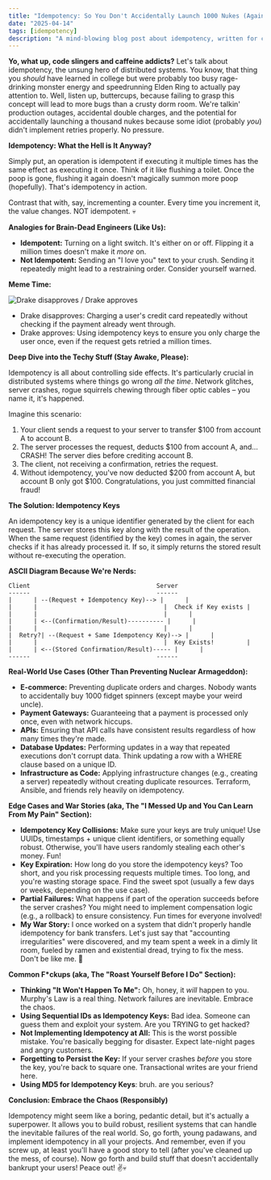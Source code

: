 ```yaml
---
title: "Idempotency: So You Don't Accidentally Launch 1000 Nukes (Again)"
date: "2025-04-14"
tags: [idempotency]
description: "A mind-blowing blog post about idempotency, written for chaotic Gen Z engineers."
---
```


**Yo, what up, code slingers and caffeine addicts?** Let's talk about idempotency, the unsung hero of distributed systems. You know, that thing you *should* have learned in college but were probably too busy rage-drinking monster energy and speedrunning Elden Ring to actually pay attention to. Well, listen up, buttercups, because failing to grasp this concept will lead to more bugs than a crusty dorm room. We're talkin' production outages, accidental double charges, and the potential for accidentally launching a thousand nukes because some idiot (probably *you*) didn't implement retries properly. No pressure.

**Idempotency: What the Hell is It Anyway?**

Simply put, an operation is idempotent if executing it multiple times has the same effect as executing it once. Think of it like flushing a toilet. Once the poop is gone, flushing it again doesn't magically summon more poop (hopefully). That's idempotency in action.

Contrast that with, say, incrementing a counter. Every time you increment it, the value changes. NOT idempotent. 💀

**Analogies for Brain-Dead Engineers (Like Us):**

*   **Idempotent:** Turning on a light switch. It's either on or off. Flipping it a million times doesn't make it *more* on.
*   **Not Idempotent:** Sending an "I love you" text to your crush. Sending it repeatedly might lead to a restraining order. Consider yourself warned.

**Meme Time:**

![Drake disapproves / Drake approves](https://i.imgflip.com/46e43q.png)

*   Drake disapproves: Charging a user's credit card repeatedly without checking if the payment already went through.
*   Drake approves: Using idempotency keys to ensure you only charge the user once, even if the request gets retried a million times.

**Deep Dive into the Techy Stuff (Stay Awake, Please):**

Idempotency is all about controlling side effects. It's particularly crucial in distributed systems where things go wrong *all the time*. Network glitches, server crashes, rogue squirrels chewing through fiber optic cables – you name it, it's happened.

Imagine this scenario:

1.  Your client sends a request to your server to transfer $100 from account A to account B.
2.  The server processes the request, deducts $100 from account A, and… CRASH! The server dies before crediting account B.
3.  The client, not receiving a confirmation, retries the request.
4.  Without idempotency, you've now deducted $200 from account A, but account B only got $100. Congratulations, you just committed financial fraud!

**The Solution: Idempotency Keys**

An idempotency key is a unique identifier generated by the client for each request. The server stores this key along with the result of the operation. When the same request (identified by the key) comes in again, the server checks if it has already processed it. If so, it simply returns the stored result without re-executing the operation.

**ASCII Diagram Because We're Nerds:**

```
Client                                   Server
------                                   ------
|      | --(Request + Idempotency Key)--> |      |
|      |                                   |  Check if Key exists |
|      |                                   |      |
|      | <--(Confirmation/Result)---------- |      |
|      |                                   |      |
|  Retry?| --(Request + Same Idempotency Key)--> |      |
|      |                                   |  Key Exists!         |
|      | <--(Stored Confirmation/Result)----- |      |
------                                   ------
```

**Real-World Use Cases (Other Than Preventing Nuclear Armageddon):**

*   **E-commerce:** Preventing duplicate orders and charges. Nobody wants to accidentally buy 1000 fidget spinners (except maybe your weird uncle).
*   **Payment Gateways:** Guaranteeing that a payment is processed only once, even with network hiccups.
*   **APIs:** Ensuring that API calls have consistent results regardless of how many times they're made.
*   **Database Updates:** Performing updates in a way that repeated executions don't corrupt data. Think updating a row with a WHERE clause based on a unique ID.
*   **Infrastructure as Code:** Applying infrastructure changes (e.g., creating a server) repeatedly without creating duplicate resources. Terraform, Ansible, and friends rely heavily on idempotency.

**Edge Cases and War Stories (aka, The "I Messed Up and You Can Learn From My Pain" Section):**

*   **Idempotency Key Collisions:** Make sure your keys are truly unique! Use UUIDs, timestamps + unique client identifiers, or something equally robust. Otherwise, you'll have users randomly stealing each other's money. Fun!
*   **Key Expiration:** How long do you store the idempotency keys? Too short, and you risk processing requests multiple times. Too long, and you're wasting storage space. Find the sweet spot (usually a few days or weeks, depending on the use case).
*   **Partial Failures:** What happens if part of the operation succeeds before the server crashes? You might need to implement compensation logic (e.g., a rollback) to ensure consistency. Fun times for everyone involved!
*   **My War Story:** I once worked on a system that didn't properly handle idempotency for bank transfers. Let's just say that "accounting irregularities" were discovered, and my team spent a week in a dimly lit room, fueled by ramen and existential dread, trying to fix the mess. Don't be like me. 🙏

**Common F\*ckups (aka, The "Roast Yourself Before I Do" Section):**

*   **Thinking "It Won't Happen To Me":** Oh, honey, it *will* happen to you. Murphy's Law is a real thing. Network failures are inevitable. Embrace the chaos.
*   **Using Sequential IDs as Idempotency Keys:** Bad idea. Someone can guess them and exploit your system. Are you TRYING to get hacked?
*   **Not Implementing Idempotency at All:** This is the worst possible mistake. You're basically begging for disaster. Expect late-night pages and angry customers.
*   **Forgetting to Persist the Key:** If your server crashes *before* you store the key, you're back to square one. Transactional writes are your friend here.
*   **Using MD5 for Idempotency Keys**: bruh. are you serious?

**Conclusion: Embrace the Chaos (Responsibly)**

Idempotency might seem like a boring, pedantic detail, but it's actually a superpower. It allows you to build robust, resilient systems that can handle the inevitable failures of the real world. So, go forth, young padawans, and implement idempotency in all your projects. And remember, even if you screw up, at least you'll have a good story to tell (after you've cleaned up the mess, of course). Now go forth and build stuff that doesn't accidentally bankrupt your users! Peace out! ✌️💀
